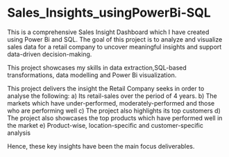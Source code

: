 # Sales_Insights_usingPowerBi-SQL
This is a comprehensive Sales Insight Dashboard which I have created using Power Bi and SQL. The goal of this project is to analyze and visualize sales data for a retail company to uncover meaningful insights and support data-driven decision-making.

This project showcases my skills in data extraction,SQL-based transformations, data modelling and Power Bi visualization.

This project delivers the insight the Retail Company seeks in order to analyse the following:
a) Its retail-sales over the period of 4 years. 
b) The markets which have under-performed, moderately-performed and those who are performing well
c) The project also highlights its top customers 
d) The project also showcases the top products which have performed well in the market 
e) Product-wise, location-specific and customer-specific analysis 

Hence, these key insights have been the main focus deliverables.
